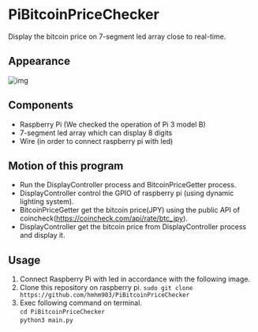 # PiBitcoinPriceChecker
Display the bitcoin price on 7-segment led array close  to real-time.

## Appearance
![img](https://github.com/hmhm903/PiBitcoinPriceChecker/blob/master/appearance.png)

## Components
- Raspberry Pi (We checked the operation of Pi 3 model B)
- 7-segment led array which can display 8 digits
- Wire (in order to connect raspberry pi with led)

## Motion of this program
- Run the DisplayController process and BitcoinPriceGetter process. 
- DisplayController control the GPIO of raspberry pi (using dynamic lighting system). 
- BitcoinPriceGetter get the bitcoin price(JPY) using the public API of coincheck(https://coincheck.com/api/rate/btc_jpy). 
- DisplayController get the bitcoin price from DisplayController process and display it.

## Usage
1. Connect Raspberry Pi with led in accordance with the following image.
2. Clone this repository on raspberry pi.
`sudo git clone https://github.com/hmhm903/PiBitcoinPriceChecker`
3. Exec following command on terminal.  
`cd PiBitcoinPriceChecker`  
`python3 main.py`
